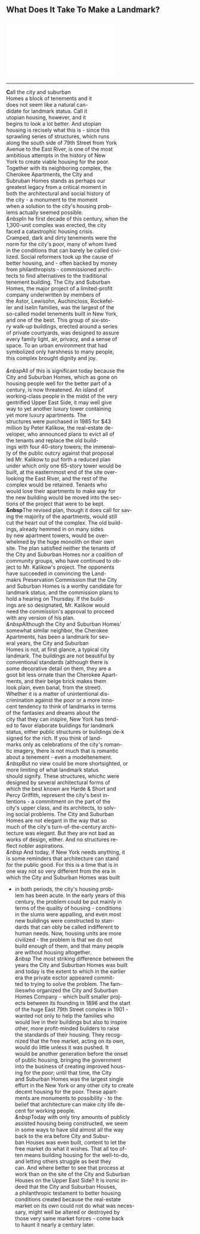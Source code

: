    What Does It Take To Make a Landmark?
   ---
![Landmark](../images/Landmark.pdf)

---
**C**all the city and suburban <br/>
Homes a block of tenements and it<br/>
does not seem like a natural can-<br/>
didate for landmark status. Call it <br/>
utopian housing, however, and it <br/>
begins to look a lot better. And utopian<br/>
housing is recisely what this is - since this <br/>
sprawling series of structures, which runs <br/>
along the south side of 79th Street from York <br/>
Avenue to the East River, is one of the most <br/>
ambitious attempts in the history of New<br/>
York to create viable housing for the poor. <br/>
Together with its neighboring complex, the <br/>
Cherokee Apartments, the City and <br/>
Subruban Homes stands as perhaps our<br/>
greatest legacy from a critical moment in <br/>
both the architectural and social history of <br/>
the city - a monument to the moment <br/>
when a solution to the city's housing prob-<br/>
lems actually seemed possible. <br/>
 *&nbsp*In he first decade of this century, when the <br/>
1,300-unit complex was erected, the city <br/>
faced a catastrophic housing crisis. <br/>
Cramped, dark and dirty tenements were the <br/>
norm for the city's poor, many of whom lived <br/>
in the conditions that can barely be called civi-<br/>
lized. Social reformers took up the cause of <br/>
better housing, and - often backed by money <br/>
from philanthropists - commissioned archi-<br/>
tects to find alternatives to the traditional <br/>
tenement building. The City and Suburban<br/>
Homes, the major project of a limited-profit<br/>
company underwritten by members of <br/>
the Astor, Lewisohn, Auchincloss, Rockefel-<br/>
ler and Iselin families, was the largest of the <br/>
so-called model tenements built in New York, <br/>
and one of the best. This group of six-sto-<br/>
ry walk-up buildings, erected around a series<br/>
of private courtyards, was designed to assure<br/>
every family light, air, privacy, and a sense of <br/>
space. To an urban environment that had <br/>
symbolized only harshness to many people, <br/>
this complex brought dignity and joy. <br/>
<br/>
*&nbsp*All of this is significant today because the <br/>
City and Suburban Homes, which as gone on <br/>
housing people well for the better part of a <br/>
century, is now threatened. An island of <br/>
working-class people in the midst of the very <br/>
gentrified Upper East Side, it may well give <br/>
way to yet another luxury tower containing <br/>
yet more luxury apartments. The <br/>
structures were purchased in 1985 for $43<br/>
million by Peter Kalikow, the real-estate de-<br/>
veloper, who announced plans to evict all of <br/>
the tenants and replace the old build-<br/>
ings with four 40-story towers; the immensi-<br/>
ty of the public outcry against that proposal<br/>
led Mr. Kalikow to put forth a reduced plan<br/>
under which only one 65-story tower would be <br/>
built, at the easternmost end of the site over-<br/>
looking the East River, and the rest of the <br/>
complex would be retained. Tenants who<br/>
would lose their apartments to make way for<br/>
the new building would be moved into the sec-<br/>
tions of the project that were to be kept.<br/>
**&nbsp**The revised plan, though it does call for sav-<br/>
ing the majority of the apartments, would still<br/>
cut the heart out of the complex. The old build-<br/>
ings, already hemmed in on many sides<br/>
by new apartment towers, would be over-<br/>
whelmed by the huge monolith on their own<br/>
site. The plan satisfied neither the tenants of <br/>
the City and Suburban Homes nor a coalition of<br/>
community groups, who have continued to ob-<br/>
ject to Mr. Kalikow's project. The opponents<br/>
have succeeded in convincing the Land-<br/>
makrs Preservation Commission that the City<br/>
and Suburban Homes is a worthy candidate for <br/>
landmark status, and the commission plans to <br/>
hold a hearing on Thursday. If the build-<br/>
ings are so designated, Mr. Kalikow would <br/>
need the commission's approval to proceed<br/>
with any version of his plan. <br/>
*&nbsp*Although the City and Suburban Homes'<br/>
somewhat similar neighbor, the Cherokee <br/>
Apartments, has been a landmark for sev-<br/>
eral years, the City and Suburban <br/>
Homes is not, at first glance, a typical city<br/>
landmark. The buildings are not beautiful by<br/>
conventional standards (although there is<br/>
some decorative detail on them, they are a <br/>
goot bit less ornate than the Cherokee Apart-<br/>
ments, and their beige brick makes them<br/>
look plain, even banal, from the street).<br/>
Whether it is a matter of unintentional dis-<br/>
crimination against the poor or a more inno-<br/>
cent tendency to think of landmarks in terms<br/>
of the fantasies and dreams about the<br/>
city that they can inspire, New York has tend-<br/>
ed to favor elaborate buildings for landmark<br/>
status, either public structures or buildings de-k<br/>
signed for the rich. If you think of land-<br/>
marks only as celebrations of the city's roman-<br/>
tic imagery, there is not much that is romantic<br/>
about a tenement - even a modeltenement.<br/>
*&nbsp*But no view could be more shortsighted, or <br/>
more limiting of what landmark status<br/>
should signify. These structures, whichc were <br/>
designed by several architectural forms of <br/>
which the best known are Harde & Short and <br/>
Percy Griffith, represent the city's best in-<br/>
tentions - a commitment on the part of the <br/>
city's upper class, and its architects, to solv-<br/>
ing social problems. The City and Suburban <br/>
Homes are not elegant in the way that so <br/>
much of the city's turn-of-the-century archi-<br/>
tecture was elegant. But they are not bad as <br/>
works of design, either. And no structures re-<br/>
flect nobler aspirations.<br/>
*&nbsp* And today, if New York needs anything, it <br/>
is some reminders that architecture can stand <br/>
for the public good. For this is a time that is in <br/>
one way not so very different from the era in <br/>
which the City and Suburban Homes was built <br/>
- in both periods, the city's housing prob-<br/>
lem has been acute. In the early years of this <br/>
century, the problem could be put mainly in <br/>
terms of the quality of housing - conditions <br/>
in the slums were appalling, and even most <br/>
new buildings were constructed to stan-<br/>
dards that can obly be called indifferent to <br/>
human needs. Now, housing units are more <br/>
civilized - the problem is that we do not <br/>
build enough of them, and that many people <br/>
are without housing altogether. <br/>
*&nbsp* The most striking difference between the <br/>
years the City and Suburban Homes was built <br/>
and today is the extent to which in the earlier <br/>
era the private esctor appeared commit-<br/>
ted to trying to solve the problem. The fam-<br/>
ilieswho organized the City and Suburban<br/>
Homes Company - which built smaller proj-<br/>
ects between its founding in 1896 and the start <br/>
of the huge East 79th Street complex in 1901 - <br/>
wanted not only to help the families who <br/>
would live in their buildings but also to inspire<br/>
other, more profit-minded builders to raise <br/>
the standards of their housing. They recog-<br/>
nized that the free market, acting on its own, <br/>
would do little unless it was pushed. It <br/>
would be another generation before the onset <br/>
of public housing, bringing the government <br/>
into the business of creating improved hous-<br/>
ing for the poor; until that time, the City<br/>
and Suburban Homes was the largest single <br/>
effort in the New York or any other city to create <br/>
decent housing for the poor. These apart-<br/>
ments are monuments to possibility - to the <br/>
belief that architecture can make city life de-<br/>
cent for working people.<br/>
*&nbsp*Today with only tiny amounts of publicly <br/>
assisted housing being constructed, we seem <br/>
in some ways to have slid almost all the way <br/>
back to the era before City and Subur-<br/>
ban Houses was even built, content to let the <br/>
free market do what it wishes. That all too of-<br/>
ten means building housing for the well-to-do, <br/>
and letting others struggle as best they <br/>
can. And where better to see that process at <br/>
work than on the site of the City and Suburban <br/>
Houses on the Upper East Side? It is ironic in-<br/>
deed that the City and Suburban Houses, <br/>
a philanthropic testament to better housing <br/>
conditions created because the real-estate <br/>
market on its own could not do what was neces-<br/>
sary, might well be altered or destroyed by <br/>
those very same market forces - come back <br/>
to haunt it nearly a century later. 



   
   
